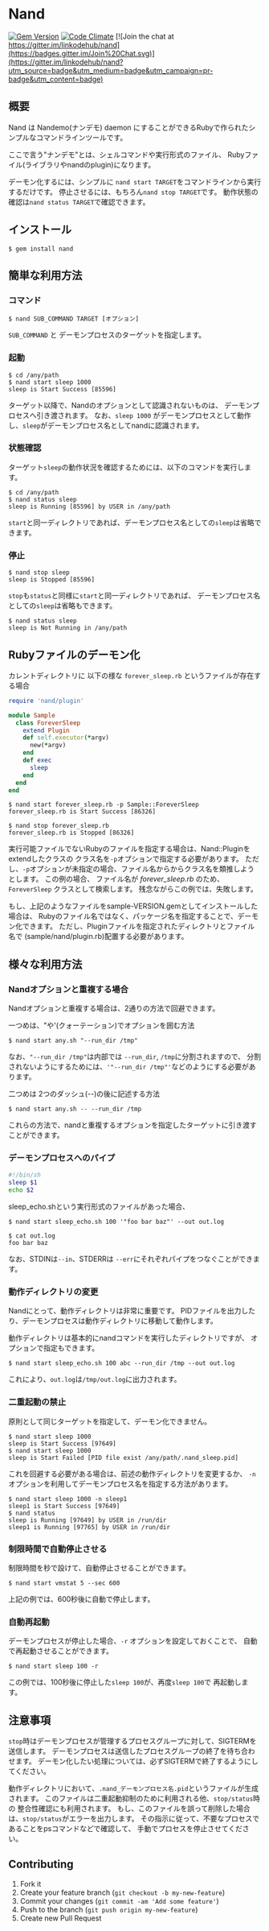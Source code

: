 # Nand

[![Gem Version](https://badge.fury.io/rb/nand.svg)](http://badge.fury.io/rb/nand)
[![Code Climate](https://codeclimate.com/github/linkodehub/nand/badges/gpa.svg)](https://codeclimate.com/github/linkodehub/nand)
[![Join the chat at https://gitter.im/linkodehub/nand](https://badges.gitter.im/Join%20Chat.svg)](https://gitter.im/linkodehub/nand?utm_source=badge&utm_medium=badge&utm_campaign=pr-badge&utm_content=badge)

## 概要

Nand は Nandemo(ナンデモ) daemon にすることができるRubyで作られたシンプルなコマンドラインツールです。

ここで言う"ナンデモ"とは、シェルコマンドや実行形式のファイル、
Rubyファイル(ライブラリやnandのplugin)になります。

デーモン化するには、シンプルに `nand start TARGET`をコマンドラインから実行するだけです。
停止させるには、もちろん`nand stop TARGET`です。
動作状態の確認は`nand status TARGET`で確認できます。

## インストール

    $ gem install nand

## 簡単な利用方法

### コマンド

	$ nand SUB_COMMAND TARGET [オプション]

`SUB_COMMAND` と デーモンプロセスのターゲットを指定します。

### 起動

	$ cd /any/path
	$ nand start sleep 1000
	sleep is Start Success [85596]

ターゲット以降で、Nandのオプションとして認識されないものは、
デーモンプロセスへ引き渡されます。
なお、`sleep 1000` がデーモンプロセスとして動作し、`sleep`がデーモンプロセス名としてnandに認識されます。

### 状態確認

ターゲット`sleep`の動作状況を確認するためには、以下のコマンドを実行します。

	$ cd /any/path
	$ nand status sleep
	sleep is Running [85596] by USER in /any/path

`start`と同一ディレクトリであれば、デーモンプロセス名としての`sleep`は省略できます。

### 停止

	$ nand stop sleep
	sleep is Stopped [85596]

`stop`も`status`と同様に`start`と同一ディレクトリであれば、
デーモンプロセス名としての`sleep`は省略もできます。

	$ nand status sleep
	sleep is Not Running in /any/path


## Rubyファイルのデーモン化

カレントディレクトリに 以下の様な `forever_sleep.rb` というファイルが存在する場合

```ruby:forever_sleep.rb
require 'nand/plugin'

module Sample
  class ForeverSleep
    extend Plugin
    def self.executor(*argv)
      new(*argv)
    end
    def exec
      sleep
    end
  end
end
```

	$ nand start forever_sleep.rb -p Sample::ForeverSleep
	forever_sleep.rb is Start Success [86326]

	$ nand stop forever_sleep.rb
	forever_sleep.rb is Stopped [86326]

実行可能ファイルでないRubyのファイルを指定する場合は、Nand::Pluginをextendしたクラスの
クラス名を`-p`オプションで指定する必要があります。
ただし、`-p`オプションが未指定の場合、ファイル名からからクラス名を類推しようとします。
この例の場合、
ファイル名が _forever_sleep.rb_ のため、`ForeverSleep` クラスとして検索します。
残念ながらこの例では、失敗します。

もし、上記のようなファイルをsample-VERSION.gemとしてインストールした場合は、
Rubyのファイル名ではなく、パッケージ名を指定することで、デーモン化できます。
ただし、Pluginファイルを指定されたディレクトリとファイル名で
(sample/nand/plugin.rb)配置する必要があります。


## 様々な利用方法

### Nandオプションと重複する場合

Nandオプションと重複する場合は、2通りの方法で回避できます。

一つめは、"や'(クォーテーション)でオプションを囲む方法

	$ nand start any.sh "--run_dir /tmp"

なお、`"--run_dir /tmp"`は内部では `--run_dir`, `/tmp`に分割されますので、
分割されないようにするためには、`'"--run_dir /tmp"'`などのようにする必要があります。

二つめは 2つのダッシュ(--)の後に記述する方法

	$ nand start any.sh -- --run_dir /tmp

これらの方法で、nandと重複するオプションを指定したターゲットに引き渡すことができます。

### デーモンプロセスへのパイプ


```sh
#!/bin/sh
sleep $1
echo $2
```

sleep_echo.shという実行形式のファイルがあった場合、

	$ nand start sleep_echo.sh 100 '"foo bar baz"' --out out.log
	
	$ cat out.log
	foo bar baz

なお、STDINは`--in`、STDERRは `--err`にそれぞれパイプをつなぐことができます。


### 動作ディレクトリの変更

Nandにとって、動作ディレクトリは非常に重要です。
PIDファイルを出力したり、デーモンプロセスは動作ディレクトリに移動して動作します。

動作ディレクトリは基本的にnandコマンドを実行したディレクトリですが、
オプションで指定もできます。

	$ nand start sleep_echo.sh 100 abc --run_dir /tmp --out out.log

これにより、`out.log`は`/tmp/out.log`に出力されます。


### 二重起動の禁止

原則として同じターゲットを指定して、デーモン化できません。

	$ nand start sleep 1000
	sleep is Start Success [97649]
	$ nand start sleep 1000
	sleep is Start Failed [PID file exist /any/path/.nand_sleep.pid]

これを回避する必要がある場合は、前述の動作ディレクトリを変更するか、
`-n` オプションを利用してデーモンプロセス名を指定する方法があります。

	$ nand start sleep 1000 -n sleep1
	sleep1 is Start Success [97649]
	$ nand status
	sleep is Running [97649] by USER in /run/dir
	sleep1 is Running [97765] by USER in /run/dir


### 制限時間で自動停止させる


制限時間を秒で設けて、自動停止させることができます。

	$ nand start vmstat 5 --sec 600

上記の例では、600秒後に自動で停止します。

### 自動再起動

デーモンプロセスが停止した場合、`-r` オプションを設定しておくことで、
自動で再起動させることができます。

	$ nand start sleep 100 -r

この例では、100秒後に停止した`sleep 100`が、再度`sleep 100`で
再起動します。

## 注意事項


`stop`時はデーモンプロセスが管理するプロセスグループに対して、SIGTERMを送信します。
デーモンプロセスは送信したプロセスグループの終了を待ち合わせます。
デーモン化したい処理については、必ずSIGTERMで終了するようにしてください。

動作ディレクトリにおいて、`.nand_デーモンプロセス名.pid`というファイルが生成されます。
このファイルは二重起動抑制のために利用される他、`stop/status`時の
整合性確認にも利用されます。
もし、このファイルを誤って削除した場合は、`stop/status`がエラーを出力します。
その指示に従って、不要なプロセスであることをpsコマンドなどで確認して、
手動でプロセスを停止させてください。
	
## Contributing

1. Fork it
2. Create your feature branch (`git checkout -b my-new-feature`)
3. Commit your changes (`git commit -am 'Add some feature'`)
4. Push to the branch (`git push origin my-new-feature`)
5. Create new Pull Request
